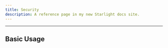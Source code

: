 ```yaml
---
title: Security
description: A reference page in my new Starlight docs site.
---
```


---

## Basic Usage​
